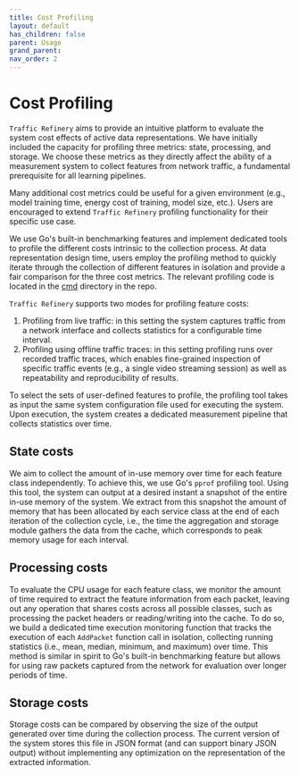 ```yaml
---
title: Cost Profiling
layout: default
has_children: false
parent: Usage
grand_parent: 
nav_order: 2
---
```


# Cost Profiling
`Traffic Refinery` aims to provide an intuitive platform to evaluate the system
cost effects of active data representations. We have initially included the
capacity for profiling three metrics: state, processing, and storage. We choose
these metrics as they directly affect the ability of a measurement system to
collect features from network traffic, a fundamental prerequisite for all
learning pipelines. 

Many additional cost metrics could be useful for a given environment (e.g.,
model training time, energy cost of training, model size, etc.). Users are
encouraged to extend `Traffic Refinery` profiling functionality for their
specific use case.

We use Go's built-in benchmarking features and implement dedicated tools to
profile the different costs intrinsic to the collection process. At data
representation design time, users employ the profiling method to quickly iterate
through the collection of different features in isolation and provide a fair
comparison for the three cost metrics. The relevant profiling code is located in
the
[cmd](https://github.com/traffic-refinery/traffic-refinery-prerelease/tree/reflection/cmd)
directory in the repo.

`Traffic Refinery` supports two modes for profiling feature costs: 
1. Profiling from live traffic: in this setting the system captures traffic from
   a network interface and collects statistics for a configurable time interval.
2. Profiling using offline traffic traces: in this setting profiling runs over
   recorded traffic traces, which enables fine-grained inspection of specific
   traffic events (e.g., a single video streaming session) as well as
   repeatability and reproducibility of results. 
   
To select the sets of user-defined features to profile, the profiling tool takes
as input the same system configuration file used for executing the system. Upon
execution, the system creates a dedicated measurement pipeline that collects
statistics over time. 

## State costs
We aim to collect the amount of in-use memory over time for each feature class
independently. To achieve this, we use Go's `pprof` profiling tool. Using this
tool, the system can output at a desired instant a snapshot of the entire in-use
memory of the system. We extract from this snapshot the amount of memory that
has been allocated by each service class at the end of each iteration of the
collection cycle, i.e., the time the aggregation and storage module gathers the
data from the cache, which corresponds to peak memory usage for each interval.

## Processing costs 
To evaluate the CPU usage for each feature class, we monitor the amount of time
required to extract the feature information from each packet, leaving out any
operation that shares costs across all possible classes, such as processing the
packet headers or reading/writing into the cache. To do so, we build a dedicated
time execution monitoring function that tracks the execution of each `AddPacket`
function call in isolation, collecting running statistics (i.e., mean, median,
minimum, and maximum) over time. This method is similar in spirit to Go's
built-in benchmarking feature but allows for using raw packets captured from the
network for evaluation over longer periods of time.

## Storage costs
Storage costs can be compared by observing the size of the output generated over
time during the collection process. The current version of the system stores
this file in JSON format (and can support binary JSON output) without
implementing any optimization on the representation of the extracted
information.  